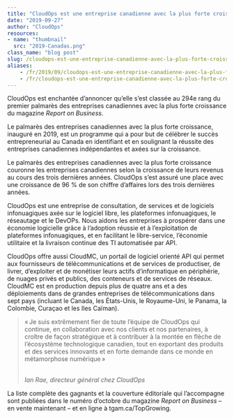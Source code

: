 ```yaml
---
title: "CloudOps est une entreprise canadienne avec la plus forte croissance"
date: "2019-09-27"
author: "CloudOps"
resources:
- name: "thumbnail"
  src: "2019-Canadas.png"
class_name: "blog post"
slug: /cloudops-est-une-entreprise-canadienne-avec-la-plus-forte-croissance
aliases:
    - /fr/2019/09/cloudops-est-une-entreprise-canadienne-avec-la-plus-forte-croissance/
    - /fr/cloudops-est-une-entreprise-canadienne-avec-la-plus-forte-croissance
---
```


<p>CloudOps est enchantée d’annoncer qu’elle s’est classée au 294e rang du premier palmarès des entreprises canadiennes avec la plus forte croissance du magazine <em>Report on Business.</em></p><p>Le palmarès des entreprises canadiennes avec la plus forte croissance, inauguré en 2019, est un programme qui a pour but de célébrer le succès entrepreneurial au Canada en identifiant et en soulignant la réussite des entreprises canadiennes indépendantes et axées sur la croissance.&nbsp;</p><p>Le palmarès des entreprises canadiennes avec la plus forte croissance couronne les entreprises canadiennes selon la croissance de leurs revenus au cours des trois dernières années. CloudOps s’est assuré une place avec une croissance de 96&nbsp;% de son chiffre d’affaires lors des trois dernières années.</p><p>CloudOps est une entreprise de consultation, de services et de logiciels infonuagiques axée sur le logiciel libre, les plateformes infonuagiques, le réseautage et le DevOPs. Nous aidons les entreprises à prospérer dans une économie logicielle grâce à l’adoption réussie et à l’exploitation de plateformes infonuagiques, et en facilitant le libre-service, l’économie utilitaire et la livraison continue des TI automatisée par API.</p><p>CloudOps offre aussi CloudMC, un portail de logiciel orienté API qui permet aux fournisseurs de télécommunications et de services de productiser, de livrer, d’exploiter et de monétiser leurs actifs d’informatique en périphérie, de nuages privés et publics, des conteneurs et de services de réseaux. CloudMC est en production depuis plus de quatre ans et a des déploiements dans de grandes entreprises de télécommunications dans sept pays (incluant le Canada, les États-Unis, le Royaume-Uni, le Panama, la Colombie, Curaçao et les Iles Caïman).&nbsp;</p>

<blockquote class="wp-block-quote">
<p>« Je suis extrêmement fier de toute l’équipe de CloudOps qui continue, en collaboration avec nos clients et nos partenaires, à croître de façon stratégique et à contribuer à la montée en flèche de l’écosystème technologique canadien, tout en exportant des produits et des services innovants et en forte demande dans ce monde en métamorphose numérique »</p><p><cite><br>Ian Rae, directeur général chez CloudOps</cite></p>
</blockquote>

<p>La liste complète des gagnants et la couverture éditoriale qui l’accompagne sont publiées dans le numéro d’octobre du magazine <em>Report on Business</em> – en vente maintenant – et en ligne à tgam.ca/TopGrowing.</p>
